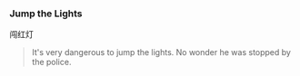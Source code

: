 ### Jump the Lights

闯红灯

> It's very dangerous to jump the lights. No wonder he was stopped by the police.
